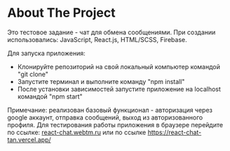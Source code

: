 
<h1>About The Project</h1>

Это тестовое задание - чат для обмена сообщениями.
При создании использовались: JavaScript, React.js, HTML/SCSS, Firebase.

Для запуска приложения:
* Клонируйте репозиторий на свой локальный компьютер командой "git clone"
* Запустите терминал и выполните команду "npm install"
* После установки зависимостей запустите приложение на localhost командой "npm start"

Примечание: реализован базовый функционал - авторизация через google аккаунт, отправка сообщений, выход из авторизованного профиля.
Для тестирования работы приложения в браузере перейдите по ссылке: <a href='http://react-chat.webtm.ru'>react-chat.webtm.ru<a> или по ссылке <a href='https://react-chat-tan.vercel.app/'>https://react-chat-tan.vercel.app/</a>
